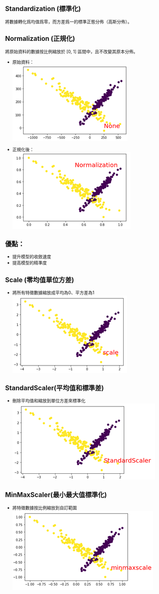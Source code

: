 ## Standardization (標準化)    
將數據轉化爲均值爲零，而方差爲一的標準正態分佈（高斯分佈）。

## Normalization (正規化)    
將原始資料的數據按比例縮放於 [0, 1] 區間中，且不改變其原本分佈。 

* 原始資料：    
![image](https://github.com/KNChiu/AI_StudyCircle/blob/master/Picture/w10/None.png)    

* 正規化後：    
![image](https://github.com/KNChiu/AI_StudyCircle/blob/master/Picture/w10/Normalization.png)


## 優點：
* 提升模型的收斂速度
* 提高模型的精準度

## Scale (零均值單位方差)
* 將所有特徵數據縮放成平均為0、平方差為1
![image](https://github.com/KNChiu/AI_StudyCircle/blob/master/Picture/w10/scale.png)

## StandardScaler(平均值和標準差)
* 刪除平均值和縮放到單位方差來標準化
![image](https://github.com/KNChiu/AI_StudyCircle/blob/master/Picture/w10/StandardScaler.png)

## MinMaxScaler(最小最大值標準化)
* 將特徵數據按比例縮放到自訂範圍
![image](https://github.com/KNChiu/AI_StudyCircle/blob/master/Picture/w10/minmaxscale.png)

